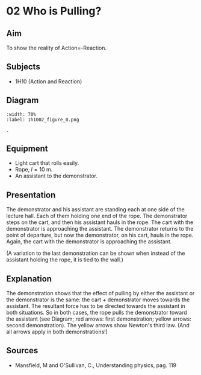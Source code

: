 # 02 Who is Pulling?   
  
## Aim   
 To show the reality of Action=-Reaction.    
  
## Subjects   
* 1H10 (Action and Reaction)   

## Diagram
   
```{figure} figures/figure_0.png
:width: 70%  
:label: 1h1002_figure_0.png  

. 
```

## Equipment
 *  Light cart that rolls easily. 
 *  Rope, $l=10\mathrm{~m}$. 
 *  An assistant to the demonstrator.

## Presentation   
The demonstrator and his assistant are standing each at one side of the lecture hall. Each of them holding one end of the rope. The demonstrator steps on the cart, and then his assistant hauls in the rope. The cart with the demonstrator is approaching the assistant. The demonstrator returns to the point of departure, but now the demonstrator, on his cart, hauls in the rope. Again, the cart with the demonstrator is approaching the assistant.

(A variation to the last demonstration can be shown when instead of the assistant holding the rope, it is tied to the wall.)  
  
## Explanation   
The demonstration shows that the effect of pulling by either the assistant or the demonstrator is the same: the cart + demonstrator moves towards the assistant. The resultant force has to be directed towards the assistant in both situations. So in both cases, the rope pulls the demonstrator toward the assistant (see Diagram; red arrows: first demonstration; yellow arrows: second demonstration). The yellow arrows show Newton's third law. (And all arrows apply in both demonstrations!)    
  
## Sources
 *  Mansfield, M and O'Sullivan, C., Understanding physics, pag. 119
  
